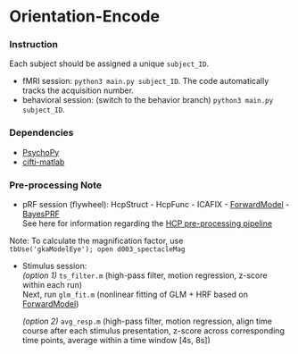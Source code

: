 # Orientation-Encode

### Instruction
Each subject should be assigned a unique `subject_ID`.
- fMRI session: `python3 main.py subject_ID`.
The code automatically tracks the acquisition number.
- behavioral session: (switch to the behavior branch)
`python3 main.py subject_ID`.

### Dependencies
- [PsychoPy](https://www.psychopy.org/)
- [cifti-matlab](https://github.com/Washington-University/cifti-matlab)

### Pre-processing Note
- pRF session (flywheel): HcpStruct - HcpFunc - ICAFIX - [ForwardModel](https://github.com/gkaguirrelab/forwardModel) - [BayesPRF](https://elifesciences.org/articles/40224)  
See here for information regarding the [HCP pre-processing pipeline](https://github.com/Washington-University/HCPpipelines)  

Note: To calculate the magnification factor, use   
`tbUse('gkaModelEye');
open d003_spectacleMag`

- Stimulus session:  
*(option 1)* `ts_filter.m` (high-pass filter, motion regression, z-score within each run)  
Next, run `glm_fit.m` (nonlinear fitting of GLM + HRF based on [ForwardModel](https://github.com/gkaguirrelab/forwardModel))    
  
  *(option 2)* `avg_resp.m` (high-pass filter, motion regression, align time course after each stimulus presentation, z-score across corresponding time points, average within a time window [4s, 8s])  
